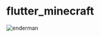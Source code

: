 # flutter_minecraft
![enderman](https://github.com/aisuluongarovna/flutter_hw3/assets/144228244/bd69ef89-9d64-4395-a248-750464cf52da)
